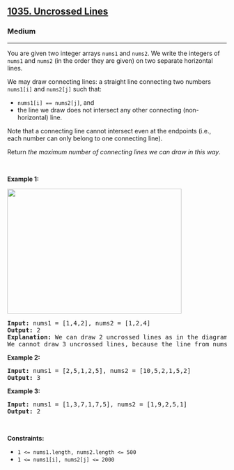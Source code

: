 <h2><a href="https://leetcode.com/problems/uncrossed-lines/">1035. Uncrossed Lines</a></h2><h3>Medium</h3><hr><div style="user-select: auto;"><p style="user-select: auto;">You are given two integer arrays <code style="user-select: auto;">nums1</code> and <code style="user-select: auto;">nums2</code>. We write the integers of <code style="user-select: auto;">nums1</code> and <code style="user-select: auto;">nums2</code> (in the order they are given) on two separate horizontal lines.</p>

<p style="user-select: auto;">We may draw connecting lines: a straight line connecting two numbers <code style="user-select: auto;">nums1[i]</code> and <code style="user-select: auto;">nums2[j]</code> such that:</p>

<ul style="user-select: auto;">
	<li style="user-select: auto;"><code style="user-select: auto;">nums1[i] == nums2[j]</code>, and</li>
	<li style="user-select: auto;">the line we draw does not intersect any other connecting (non-horizontal) line.</li>
</ul>

<p style="user-select: auto;">Note that a connecting line cannot intersect even at the endpoints (i.e., each number can only belong to one connecting line).</p>

<p style="user-select: auto;">Return <em style="user-select: auto;">the maximum number of connecting lines we can draw in this way</em>.</p>

<p style="user-select: auto;">&nbsp;</p>
<p style="user-select: auto;"><strong style="user-select: auto;">Example 1:</strong></p>
<img alt="" src="https://assets.leetcode.com/uploads/2019/04/26/142.png" style="width: 400px; height: 286px; user-select: auto;">
<pre style="user-select: auto;"><strong style="user-select: auto;">Input:</strong> nums1 = [1,4,2], nums2 = [1,2,4]
<strong style="user-select: auto;">Output:</strong> 2
<strong style="user-select: auto;">Explanation:</strong> We can draw 2 uncrossed lines as in the diagram.
We cannot draw 3 uncrossed lines, because the line from nums1[1] = 4 to nums2[2] = 4 will intersect the line from nums1[2]=2 to nums2[1]=2.
</pre>

<p style="user-select: auto;"><strong style="user-select: auto;">Example 2:</strong></p>

<pre style="user-select: auto;"><strong style="user-select: auto;">Input:</strong> nums1 = [2,5,1,2,5], nums2 = [10,5,2,1,5,2]
<strong style="user-select: auto;">Output:</strong> 3
</pre>

<p style="user-select: auto;"><strong style="user-select: auto;">Example 3:</strong></p>

<pre style="user-select: auto;"><strong style="user-select: auto;">Input:</strong> nums1 = [1,3,7,1,7,5], nums2 = [1,9,2,5,1]
<strong style="user-select: auto;">Output:</strong> 2
</pre>

<p style="user-select: auto;">&nbsp;</p>
<p style="user-select: auto;"><strong style="user-select: auto;">Constraints:</strong></p>

<ul style="user-select: auto;">
	<li style="user-select: auto;"><code style="user-select: auto;">1 &lt;= nums1.length, nums2.length &lt;= 500</code></li>
	<li style="user-select: auto;"><code style="user-select: auto;">1 &lt;= nums1[i], nums2[j] &lt;= 2000</code></li>
</ul>
</div>